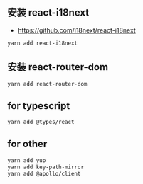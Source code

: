 <!--
 * @author: ilove523 <wush3w@126.com>
 * @Date: 2020-12-16 16:20:09
 * @LastEditTime: 2020-12-16 16:36:40
 * @LastEditors: ilove523
 * @description: ''
-->
## 安装 react-i18next
+ https://github.com/i18next/react-i18next
```sh
yarn add react-i18next
```

## 安装 react-router-dom
```sh
yarn add react-router-dom
```

## for typescript
```sh
yarn add @types/react
```

## for other
```sh
yarn add yup
yarn add key-path-mirror
yarn add @apollo/client
```
